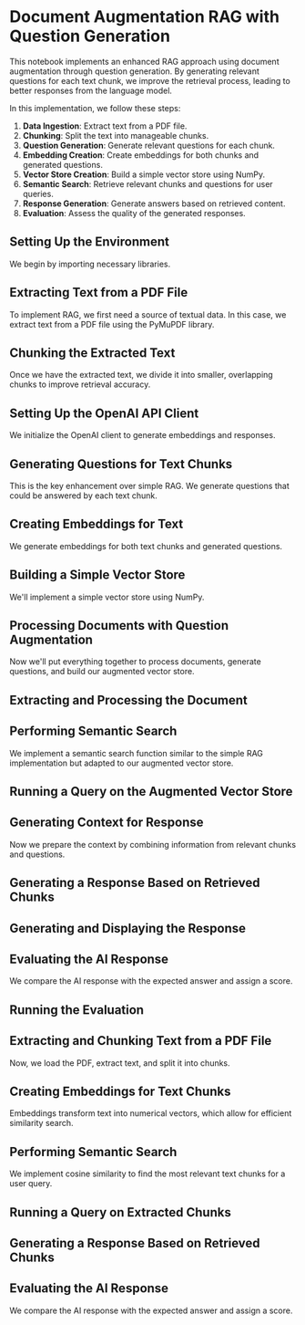 # Document Augmentation RAG with Question Generation

This notebook implements an enhanced RAG approach using document augmentation through question generation. By generating relevant questions for each text chunk, we improve the retrieval process, leading to better responses from the language model.

In this implementation, we follow these steps:

1. **Data Ingestion**: Extract text from a PDF file.
2. **Chunking**: Split the text into manageable chunks.
3. **Question Generation**: Generate relevant questions for each chunk.
4. **Embedding Creation**: Create embeddings for both chunks and generated questions.
5. **Vector Store Creation**: Build a simple vector store using NumPy.
6. **Semantic Search**: Retrieve relevant chunks and questions for user queries.
7. **Response Generation**: Generate answers based on retrieved content.
8. **Evaluation**: Assess the quality of the generated responses.

## Setting Up the Environment
We begin by importing necessary libraries.

## Extracting Text from a PDF File
To implement RAG, we first need a source of textual data. In this case, we extract text from a PDF file using the PyMuPDF library.

## Chunking the Extracted Text
Once we have the extracted text, we divide it into smaller, overlapping chunks to improve retrieval accuracy.

## Setting Up the OpenAI API Client
We initialize the OpenAI client to generate embeddings and responses.

## Generating Questions for Text Chunks
This is the key enhancement over simple RAG. We generate questions that could be answered by each text chunk.

## Creating Embeddings for Text
We generate embeddings for both text chunks and generated questions.

## Building a Simple Vector Store
We'll implement a simple vector store using NumPy.

## Processing Documents with Question Augmentation
Now we'll put everything together to process documents, generate questions, and build our augmented vector store.

## Extracting and Processing the Document

## Performing Semantic Search
We implement a semantic search function similar to the simple RAG implementation but adapted to our augmented vector store.

## Running a Query on the Augmented Vector Store

## Generating Context for Response
Now we prepare the context by combining information from relevant chunks and questions.

## Generating a Response Based on Retrieved Chunks

## Generating and Displaying the Response

## Evaluating the AI Response
We compare the AI response with the expected answer and assign a score.

## Running the Evaluation

## Extracting and Chunking Text from a PDF File
Now, we load the PDF, extract text, and split it into chunks.

## Creating Embeddings for Text Chunks
Embeddings transform text into numerical vectors, which allow for efficient similarity search.

## Performing Semantic Search
We implement cosine similarity to find the most relevant text chunks for a user query.

## Running a Query on Extracted Chunks

## Generating a Response Based on Retrieved Chunks

## Evaluating the AI Response
We compare the AI response with the expected answer and assign a score.
